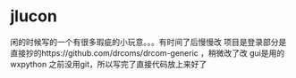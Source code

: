 # jlucon
闲的时候写的一个有很多瑕疵的小玩意。。。有时间了后慢慢改
项目是登录部分是直接抄的https://github.com/drcoms/drcom-generic ，稍微改了改
gui是用的wxpython
之前没用git，所以写完了直接代码放上来好了
